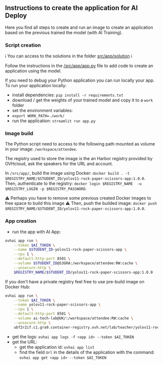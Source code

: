## Instructions to create the application for AI Deploy

Here you find all steps to create and run an image to create an application based on the previous trained the model (with AI Training).

### Script creation

ℹ️ You can access to the solutions in the folder [src/app/solution](../src/app/solution) ℹ️

Follow the instructions in the [/src/app/app.py](../src/app/app.py) file to add code to create an application using the model.

If you need to debug your Python application you can run locally your app.
To run your application locally:
- install dependencies: `pip install -r requirements.txt`
- download / get the weights of your trained model and copy it to a `work` folder
- set the environment variables:
 - `export WORK_PATH=./work/`
- run the application: `streamlit run app.py`

### Image build

The Python script need to access to the following path mounted as volume in your image: `/workspace/attendee`.

The registry used to store the image is the an Harbor registry provided by OVHcloud, ask the speakers for the URL and account.

In `/src/app/`, build the image using Docker: `docker build . -t $REGISTRY_NAME/$STUDENT_ID/yolov11-rock-paper-scissors-app:1.0.0`.  
Then, authenticate to the registry: `docker login $REGISTRY_NAME  -u $REGISTRY_LOGIN -p $REGISTRY_PASSWORD`.

⚠️ Perhaps you have to remove some previous created Docker images to free space to build this image ⚠️
Then, push the builded image: `docker push $REGISTRY_NAME/$STUDENT_ID/yolov11-rock-paper-scissors-app:1.0.0`.

### App creation

 - run the app with AI App:
```bash
ovhai app run \
    --token $AI_TOKEN \
    --name $STUDENT_ID-yolov11-rock-paper-scissors-app \
    --cpu 1 \
    --default-http-port 8501 \
    --volume $STUDENT_ID@S3GRA:/workspace/attendee:RW:cache \
    --unsecure-http \
    $REGISTRY_NAME/$STUDENT_ID/yolov11-rock-paper-scissors-app:1.0.0
```
If you don't have a private registry feel free to use pre-build image on Docker Hub:
```bash
ovhai app run \
    --token $AI_TOKEN \
    --name yolov11-rock-paper-scissors-app \
    --cpu 1 \
    --default-http-port 8501 \
    --volume ai-tech-lab@UK/:/workspace/attendee:RW:cache \
    --unsecure-http \
    ubf2r2if.c1.gra9.container-registry.ovh.net/lab/teacher/yolov11-rock-paper-scissors-app:1.0.0
```
- get the logs: `ovhai app logs -f <app id> --token $AI_TOKEN`
- get the URL:
	- get the application id: `ovhai app list` 
	- find the field `Url` in the details of the application with the command: `ovhai app get <app id> --token $AI_TOKEN`
	
